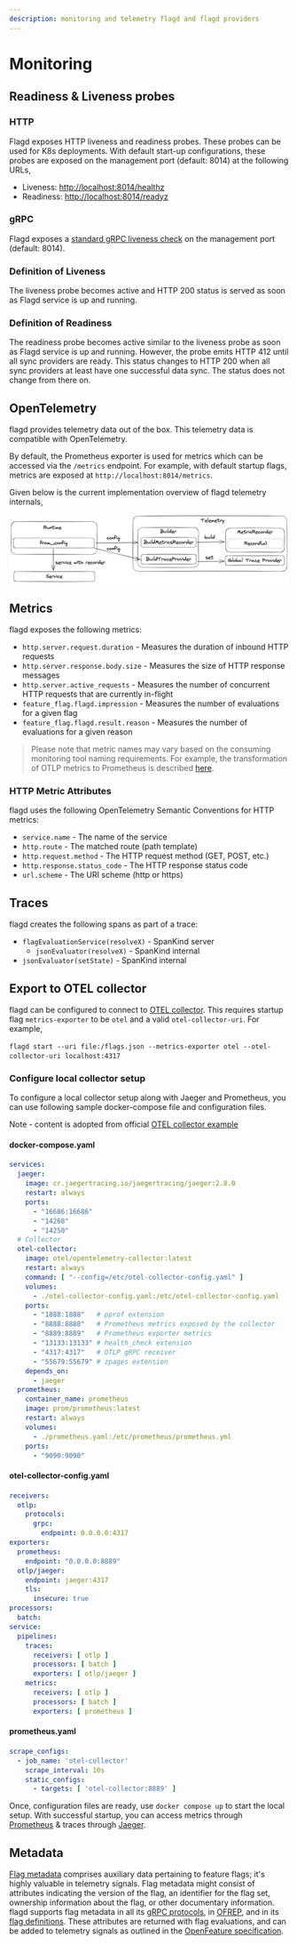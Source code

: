 ```yaml
---
description: monitoring and telemetry flagd and flagd providers
---
```


# Monitoring

## Readiness & Liveness probes

### HTTP

Flagd exposes HTTP liveness and readiness probes.
These probes can be used for K8s deployments.
With default start-up configurations, these probes are exposed on the management port (default: 8014) at the following URLs,

- Liveness: <http://localhost:8014/healthz>
- Readiness: <http://localhost:8014/readyz>

### gRPC

Flagd exposes a [standard gRPC liveness check](https://github.com/grpc/grpc/blob/master/doc/health-checking.md) on the management port (default: 8014).

### Definition of Liveness

The liveness probe becomes active and HTTP 200 status is served as soon as Flagd service is up and running.

### Definition of Readiness

The readiness probe becomes active similar to the liveness probe as soon as Flagd service is up and running.
However,
the probe emits HTTP 412 until all sync providers are ready.
This status changes to HTTP 200 when all sync providers at
least have one successful data sync.
The status does not change from there on.

## OpenTelemetry

flagd provides telemetry data out of the box. This telemetry data is compatible with OpenTelemetry.

By default, the Prometheus exporter is used for metrics which can be accessed via the `/metrics` endpoint. For example,
with default startup flags, metrics are exposed at `http://localhost:8014/metrics`.

Given below is the current implementation overview of flagd telemetry internals,

![flagd telemetry](../images/flagd-telemetry.png)

## Metrics

flagd exposes the following metrics:

- `http.server.request.duration` - Measures the duration of inbound HTTP requests
- `http.server.response.body.size` - Measures the size of HTTP response messages
- `http.server.active_requests` - Measures the number of concurrent HTTP requests that are currently in-flight
- `feature_flag.flagd.impression` - Measures the number of evaluations for a given flag
- `feature_flag.flagd.result.reason` - Measures the number of evaluations for a given reason

> Please note that metric names may vary based on the consuming monitoring tool naming requirements.
> For example, the transformation of OTLP metrics to Prometheus is described [here](https://github.com/open-telemetry/opentelemetry-specification/blob/main/specification/compatibility/prometheus_and_openmetrics.md#otlp-metric-points-to-prometheus).

### HTTP Metric Attributes

flagd uses the following OpenTelemetry Semantic Conventions for HTTP metrics:

- `service.name` - The name of the service
- `http.route` - The matched route (path template)
- `http.request.method` - The HTTP request method (GET, POST, etc.)
- `http.response.status_code` - The HTTP response status code
- `url.scheme` - The URI scheme (http or https)

## Traces

flagd creates the following spans as part of a trace:

- `flagEvaluationService(resolveX)` - SpanKind server
    - `jsonEvaluator(resolveX)` - SpanKind internal
- `jsonEvaluator(setState)` - SpanKind internal

## Export to OTEL collector

flagd can be configured to connect to [OTEL collector](https://opentelemetry.io/docs/collector/). This requires startup
flag `metrics-exporter` to be `otel` and a valid `otel-collector-uri`. For example,

`flagd start --uri file:/flags.json --metrics-exporter otel --otel-collector-uri localhost:4317`

### Configure local collector setup

To configure a local collector setup along with Jaeger and Prometheus, you can use following sample docker-compose
file and configuration files.

Note - content is adopted from
official [OTEL collector example](https://github.com/open-telemetry/opentelemetry-collector-contrib/tree/main/examples/demo)

#### docker-compose.yaml

```yaml
services:
  jaeger:
    image: cr.jaegertracing.io/jaegertracing/jaeger:2.8.0
    restart: always
    ports:
      - "16686:16686"
      - "14268"
      - "14250"
  # Collector
  otel-collector:
    image: otel/opentelemetry-collector:latest
    restart: always
    command: [ "--config=/etc/otel-collector-config.yaml" ]
    volumes:
      - ./otel-collector-config.yaml:/etc/otel-collector-config.yaml
    ports:
      - "1888:1888"   # pprof extension
      - "8888:8888"   # Prometheus metrics exposed by the collector
      - "8889:8889"   # Prometheus exporter metrics
      - "13133:13133" # health_check extension
      - "4317:4317"   # OTLP gRPC receiver
      - "55679:55679" # zpages extension
    depends_on:
      - jaeger
  prometheus:
    container_name: prometheus
    image: prom/prometheus:latest
    restart: always
    volumes:
      - ./prometheus.yaml:/etc/prometheus/prometheus.yml
    ports:
      - "9090:9090"
```

#### otel-collector-config.yaml

```yaml
receivers:
  otlp:
    protocols:
      grpc:
        endpoint: 0.0.0.0:4317
exporters:
  prometheus:
    endpoint: "0.0.0.0:8889"
  otlp/jaeger:
    endpoint: jaeger:4317
    tls:
      insecure: true
processors:
  batch:
service:
  pipelines:
    traces:
      receivers: [ otlp ]
      processors: [ batch ]
      exporters: [ otlp/jaeger ]
    metrics:
      receivers: [ otlp ]
      processors: [ batch ]
      exporters: [ prometheus ]
```

#### prometheus.yaml

```yaml
scrape_configs:
  - job_name: 'otel-collector'
    scrape_interval: 10s
    static_configs:
      - targets: [ 'otel-collector:8889' ]
```

Once, configuration files are ready, use `docker compose up` to start the local setup. With successful startup, you can
access metrics through [Prometheus](http://localhost:9090/graph) & traces through [Jaeger](http://localhost:16686/).

## Metadata

[Flag metadata](https://openfeature.dev/specification/types/#flag-metadata) comprises auxiliary data pertaining to feature flags; it's highly valuable in telemetry signals.
Flag metadata might consist of attributes indicating the version of the flag, an identifier for the flag set, ownership information about the flag, or other documentary information.
flagd supports flag metadata in all its [gRPC protocols](../reference/specifications//protos.md), in [OFREP](../reference/flagd-ofrep.md), and in its [flag definitions](./flag-definitions.md#metadata).
These attributes are returned with flag evaluations, and can be added to telemetry signals as outlined in the [OpenFeature specification](https://openfeature.dev/specification/appendix-d).

